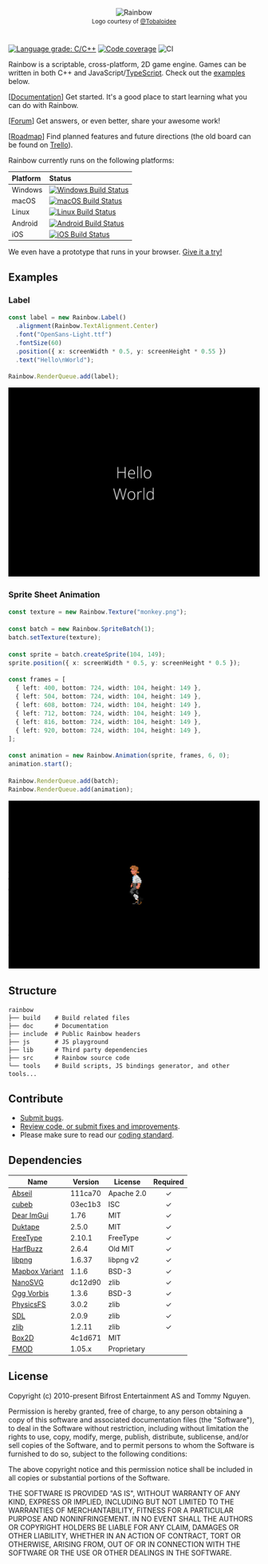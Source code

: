 <p align="center">
  <img alt="Rainbow" src="src/Resources/logotype-horizontal.png" />
  <br />
  <span style="font-size: smaller;">
    Logo courtesy of <a href="https://github.com/Tobaloidee" rel="nofollow">@Tobaloidee</a>
  </span>
</p>

#

[![Language grade: C/C++][lgtm-cpp-badge]][lgtm-cpp]
[![Code coverage][codecov-badge]][codecov]
![CI](https://github.com/tido64/rainbow/workflows/CI/badge.svg?branch=master)

Rainbow is a scriptable, cross-platform, 2D game engine. Games can be written in
both C++ and JavaScript/[TypeScript](https://www.typescriptlang.org/). Check
out the [examples](#examples) below.

[[Documentation](https://tido64.github.io/rainbow/)] Get started. It's a good
place to start learning what you can do with Rainbow.

[[Forum](https://www.reddit.com/r/rainbowtech)] Get answers, or even better,
share your awesome work!

[[Roadmap](https://github.com/tido64/rainbow/projects)] Find planned features
and future directions (the old board can be found on
[Trello](https://trello.com/b/r2TqudY6/rainbow)).

Rainbow currently runs on the following platforms:

| Platform | Status                                                |
|:---------|:------------------------------------------------------|
| Windows  | [![Windows Build Status][azure-windows-badge]][azure] |
| macOS    | [![macOS Build Status][azure-macos-badge]][azure]     |
| Linux    | [![Linux Build Status][azure-linux-badge]][azure]     |
| Android  | [![Android Build Status][azure-android-badge]][azure] |
| iOS      | [![iOS Build Status][azure-ios-badge]][azure]         |

We even have a prototype that runs in your browser.
[Give it a try!](https://tido64.github.io/rainbow.js/)

## Examples

### Label

```typescript
const label = new Rainbow.Label()
  .alignment(Rainbow.TextAlignment.Center)
  .font("OpenSans-Light.ttf")
  .fontSize(60)
  .position({ x: screenWidth * 0.5, y: screenHeight * 0.55 })
  .text("Hello\nWorld");

Rainbow.RenderQueue.add(label);
```

![](doc/content/assets/hello-world.png)

### Sprite Sheet Animation

```typescript
const texture = new Rainbow.Texture("monkey.png");

const batch = new Rainbow.SpriteBatch(1);
batch.setTexture(texture);

const sprite = batch.createSprite(104, 149);
sprite.position({ x: screenWidth * 0.5, y: screenHeight * 0.5 });

const frames = [
  { left: 400, bottom: 724, width: 104, height: 149 },
  { left: 504, bottom: 724, width: 104, height: 149 },
  { left: 608, bottom: 724, width: 104, height: 149 },
  { left: 712, bottom: 724, width: 104, height: 149 },
  { left: 816, bottom: 724, width: 104, height: 149 },
  { left: 920, bottom: 724, width: 104, height: 149 },
];

const animation = new Rainbow.Animation(sprite, frames, 6, 0);
animation.start();

Rainbow.RenderQueue.add(batch);
Rainbow.RenderQueue.add(animation);
```

![](doc/content/assets/sprite-sheet-animations-example.gif)

## Structure

    rainbow
    ├── build    # Build related files
    ├── doc      # Documentation
    ├── include  # Public Rainbow headers
    ├── js       # JS playground
    ├── lib      # Third party dependencies
    ├── src      # Rainbow source code
    └── tools    # Build scripts, JS bindings generator, and other tools...

## Contribute

* [Submit bugs](https://github.com/tido64/rainbow/issues).
* [Review code, or submit fixes and improvements](https://github.com/tido64/rainbow/pulls).
* Please make sure to read our
  [coding standard](https://tido64.github.io/rainbow/docs/coding-standard).

## Dependencies

| Name                | Version | License             | Required |
|---------------------|---------|---------------------|:--------:|
| [Abseil][]          | 111ca70 | Apache 2.0          |    ✓     |
| [cubeb][]           | 03ec1b3 | ISC                 |    ✓     |
| [Dear ImGui][]      | 1.76    | MIT                 |    ✓     |
| [Duktape][]         | 2.5.0   | MIT                 |    ✓     |
| [FreeType][]        | 2.10.1  | FreeType            |    ✓     |
| [HarfBuzz][]        | 2.6.4   | Old MIT             |    ✓     |
| [libpng][]          | 1.6.37  | libpng v2           |    ✓     |
| [Mapbox Variant][]  | 1.1.6   | BSD-3               |    ✓     |
| [NanoSVG][]         | dc12d90 | zlib                |    ✓     |
| [Ogg Vorbis][]      | 1.3.6   | BSD-3               |    ✓     |
| [PhysicsFS][]       | 3.0.2   | zlib                |    ✓     |
| [SDL][]             | 2.0.9   | zlib                |    ✓     |
| [zlib][]            | 1.2.11  | zlib                |    ✓     |
| [Box2D][]           | 4c1d671 | MIT                 |          |
| [FMOD][]            | 1.05.x  | Proprietary         |          |

## License

Copyright (c) 2010-present Bifrost Entertainment AS and Tommy Nguyen.

Permission is hereby granted, free of charge, to any person obtaining a copy
of this software and associated documentation files (the "Software"), to deal
in the Software without restriction, including without limitation the rights
to use, copy, modify, merge, publish, distribute, sublicense, and/or sell
copies of the Software, and to permit persons to whom the Software is
furnished to do so, subject to the following conditions:

The above copyright notice and this permission notice shall be included in
all copies or substantial portions of the Software.

THE SOFTWARE IS PROVIDED "AS IS", WITHOUT WARRANTY OF ANY KIND, EXPRESS OR
IMPLIED, INCLUDING BUT NOT LIMITED TO THE WARRANTIES OF MERCHANTABILITY,
FITNESS FOR A PARTICULAR PURPOSE AND NONINFRINGEMENT. IN NO EVENT SHALL THE
AUTHORS OR COPYRIGHT HOLDERS BE LIABLE FOR ANY CLAIM, DAMAGES OR OTHER
LIABILITY, WHETHER IN AN ACTION OF CONTRACT, TORT OR OTHERWISE, ARISING FROM,
OUT OF OR IN CONNECTION WITH THE SOFTWARE OR THE USE OR OTHER DEALINGS IN
THE SOFTWARE.

<!-- Badges -->
[azure]: https://tido64.visualstudio.com/Rainbow/_build/latest?definitionId=1&branchName=master
[azure-android-badge]: https://tido64.visualstudio.com/Rainbow/_apis/build/status/Rainbow%20CI?branchName=master&jobName=Android%20Agent
[azure-ios-badge]: https://tido64.visualstudio.com/Rainbow/_apis/build/status/Rainbow%20CI?branchName=master&jobName=iOS%20Agent
[azure-linux-badge]: https://tido64.visualstudio.com/Rainbow/_apis/build/status/Rainbow%20CI?branchName=master&jobName=Linux%20Agent
[azure-macos-badge]: https://tido64.visualstudio.com/Rainbow/_apis/build/status/Rainbow%20CI?branchName=master&jobName=macOS%20Agent
[azure-windows-badge]: https://tido64.visualstudio.com/Rainbow/_apis/build/status/Rainbow%20CI?branchName=master&jobName=Windows%20Agent
[codecov]: https://codecov.io/gh/tido64/rainbow
[codecov-badge]: https://codecov.io/gh/tido64/rainbow/branch/master/graph/badge.svg
[lgtm-cpp]: https://lgtm.com/projects/g/tido64/rainbow/context:cpp
[lgtm-cpp-badge]: https://img.shields.io/lgtm/grade/cpp/g/tido64/rainbow.svg?logo=lgtm&logoWidth=18

<!-- Dependencies -->
[Abseil]: https://abseil.io/ "Abseil"
[Box2D]: http://box2d.org/ "Box2D | A 2D Physics Engine for Games"
[cubeb]: https://github.com/kinetiknz/cubeb "cubeb"
[Dear ImGui]: https://github.com/ocornut/imgui "Dear ImGui"
[Duktape]: https://duktape.org/ "Duktape"
[FMOD]: https://www.fmod.com/ "FMOD"
[FreeType]: https://freetype.org/ "FreeType"
[HarfBuzz]: https://wiki.freedesktop.org/www/Software/HarfBuzz/ "HarfBuzz"
[libpng]: https://github.com/glennrp/libpng "libpng"
[Mapbox Variant]: https://github.com/mapbox/variant "Mapbox Variant"
[NanoSVG]: https://github.com/memononen/nanosvg "NanoSVG"
[Ogg Vorbis]: https://xiph.org/vorbis/ "Ogg Vorbis"
[PhysicsFS]: https://www.icculus.org/physfs/ "PhysicsFS"
[SDL]: https://www.libsdl.org/ "Simple DirectMedia Layer"
[zlib]: https://github.com/madler/zlib "zlib"
